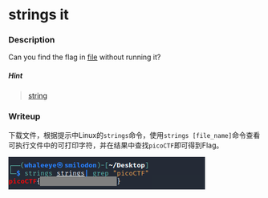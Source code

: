 # strings it

### Description

Can you find the flag in [file](http://ctf.infury.org:8000/files/61d28ae4f4a051334757b34e2af35813/strings) without running it?

##### Hint

> [string](https://linux.die.net/man/1/strings)

### Writeup

下载文件，根据提示中Linux的`strings`命令，使用`strings [file_name]`命令查看可执行文件中的可打印字符，并在结果中查找`picoCTF`即可得到Flag。

![image-20210714164813661](strings-it.assets/image-20210714164813661.png)